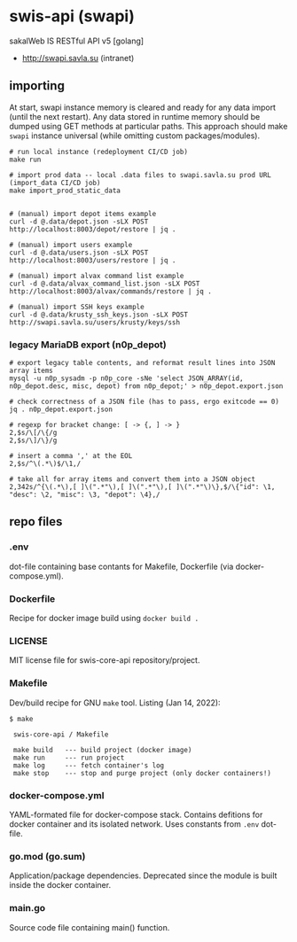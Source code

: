 # swis-api (swapi)
sakalWeb IS RESTful API v5 [golang]

+ http://swapi.savla.su (intranet)

## importing

At start, swapi instance memory is cleared and ready for any data import (until the next restart). Any data stored in runtime memory should be dumped using GET methods at particular paths. This approach should make `swapi` instance universal (while omitting custom packages/modules).

```
# run local instance (redeployment CI/CD job)
make run

# import prod data -- local .data files to swapi.savla.su prod URL (import_data CI/CD job)
make import_prod_static_data


# (manual) import depot items example
curl -d @.data/depot.json -sLX POST http://localhost:8003/depot/restore | jq .

# (manual) import users example
curl -d @.data/users.json -sLX POST http://localhost:8003/users/restore | jq .

# (manual) import alvax command list example
curl -d @.data/alvax_command_list.json -sLX POST http://localhost:8003/alvax/commands/restore | jq .

# (manual) import SSH keys example
curl -d @.data/krusty_ssh_keys.json -sLX POST http://swapi.savla.su/users/krusty/keys/ssh
```

### legacy MariaDB export (n0p_depot)

```
# export legacy table contents, and reformat result lines into JSON array items
mysql -u n0p_sysadm -p n0p_core -sNe 'select JSON_ARRAY(id, n0p_depot.desc, misc, depot) from n0p_depot;' > n0p_depot.export.json

# check correctness of a JSON file (has to pass, ergo exitcode == 0)
jq . n0p_depot.export.json

# regexp for bracket change: [ -> {, ] -> }
2,$s/\[/\{/g
2,$s/\]/\}/g

# insert a comma ',' at the EOL
2,$s/^\(.*\)$/\1,/

# take all for array items and convert them into a JSON object
2,342s/^{\(.*\),[ ]\(".*"\),[ ]\(".*"\),[ ]\(".*"\)\},$/\{"id": \1, "desc": \2, "misc": \3, "depot": \4},/
```

## repo files

### .env

dot-file containing base contants for Makefile, Dockerfile (via docker-compose.yml).

### Dockerfile

Recipe for docker image build using `docker build .`

### LICENSE

MIT license file for swis-core-api repository/project.

### Makefile

Dev/build recipe for GNU `make` tool. Listing (Jan 14, 2022):

```
$ make

 swis-core-api / Makefile 

 make build   --- build project (docker image) 
 make run     --- run project 
 make log     --- fetch container's log 
 make stop    --- stop and purge project (only docker containers!) 

```

### docker-compose.yml

YAML-formated file for docker-compose stack. Contains defitions for docker container and its isolated network. Uses constants from `.env` dot-file.

### go.mod (go.sum)

Application/package dependencies. Deprecated since the module is built inside the docker container.

### main.go

Source code file containing main() function.


